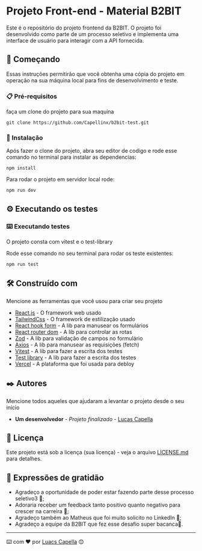 # Projeto Front-end - Material B2BIT

Este é o repositório do projeto frontend da B2BIT. O projeto foi desenvolvido como parte de um processo seletivo e implementa uma interface de usuário para interagir com a API fornecida.

## 🚀 Começando

Essas instruções permitirão que você obtenha uma cópia do projeto em operação na sua máquina local para fins de desenvolvimento e teste.


### 📋 Pré-requisitos

faça um clone do projeto para sua maquina

```
git clone https://github.com/Capellinx/b2bit-test.git
```

### 🔧 Instalação


Após fazer o clone do projeto, abra seu editor de codigo e rode esse comando no terminal para instalar as dependencias:

```
npm install
```

Para rodar o projeto em servidor local rode:

```
npm run dev
```


## ⚙️ Executando os testes



### ⌨️ Executando testes
O projeto consta com vitest e o test-library 

Rode esse comando no seu terminal para rodar os teste existentes:

```
npm run test
```


## 🛠️ Construído com

Mencione as ferramentas que você usou para criar seu projeto

* [React.js](https://react.dev/blog/2023/03/16/introducing-react-dev) - O framework web usado
* [TailwindCss](https://tailwindcss.com/) - O framework de estilização usado
* [React hook form](https://react-hook-form.com/get-started) - A lib para manusear os formulários
* [React router dom](https://reactrouter.com/) - A lib para controlar as rotas
* [Zod](https://zod.dev/) - A lib para validação de campos no formulário
* [Axios](https://axios-http.com/docs/api_intro) - A lib para manusear as requisições (fetch)
* [Vitest](https://vitest.dev/) - A lib para fazer a escrita dos testes
* [Test library](https://testing-library.com/) - A lib para fazer a escrita dos testes
* [Vercel](https://vercel.com/) - A plataforma que foi usada para debloy

## ✒️ Autores

Mencione todos aqueles que ajudaram a levantar o projeto desde o seu início

* **Um desenvolvedor** - *Projeto finalizado* - [Lucas Capella](https://github.com/capellinx)

## 📄 Licença

Este projeto está sob a licença (sua licença) - veja o arquivo [LICENSE.md](https://github.com/usuario/projeto/licenca) para detalhes.

## 🎁 Expressões de gratidão

* Agradeço a oportunidade de poder estar fazendo parte desse processo seletivo3 📢;
* Adoraria receber um feedback tanto positivo quanto negativo para crescer na carreira 🍺;
* Agradeço também ao Matheus que foi muito solicito no LinkedIn 💙;
* Agradeço a equipe da B2BIT que fez esse desafio super bacanca🍾.


---
⌨️ com ❤️ por [Luacs Capella](https://gist.github.com/capellinx) 😊